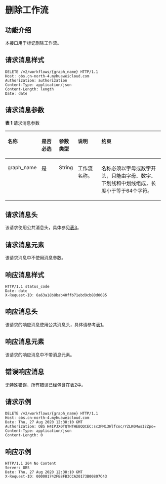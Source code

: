 # 删除工作流<a name="obs_04_0124"></a>

## 功能介绍<a name="section4933349115216"></a>

本接口用于标记删除工作流。

## 请求消息样式<a name="section95707525410"></a>

```
DELETE /v2/workflows/{graph_name} HTTP/1.1
Host: obs.cn-north-4.myhuaweicloud.com 
Authorization: authorization
Content-Type: application/json
Content-Length: length
Date: date
```

## 请求消息参数<a name="section1828151110374"></a>

**表 1**  请求消息参数

<a name="table52631931376"></a>
<table><thead align="left"><tr id="row1726313312719"><th class="cellrowborder" valign="top" width="17.79%" id="mcps1.2.6.1.1"><p id="p162633318720"><a name="p162633318720"></a><a name="p162633318720"></a>名称</p>
</th>
<th class="cellrowborder" valign="top" width="12.030000000000001%" id="mcps1.2.6.1.2"><p id="p226343111718"><a name="p226343111718"></a><a name="p226343111718"></a>是否必选</p>
</th>
<th class="cellrowborder" valign="top" width="9.48%" id="mcps1.2.6.1.3"><p id="p32639311775"><a name="p32639311775"></a><a name="p32639311775"></a>参数类型</p>
</th>
<th class="cellrowborder" valign="top" width="16.08%" id="mcps1.2.6.1.4"><p id="p202637311672"><a name="p202637311672"></a><a name="p202637311672"></a>说明</p>
</th>
<th class="cellrowborder" valign="top" width="44.62%" id="mcps1.2.6.1.5"><p id="p1626312311376"><a name="p1626312311376"></a><a name="p1626312311376"></a>约束</p>
</th>
</tr>
</thead>
<tbody><tr id="row142634311673"><td class="cellrowborder" valign="top" width="17.79%" headers="mcps1.2.6.1.1 "><p id="p7481165814816"><a name="p7481165814816"></a><a name="p7481165814816"></a>graph_name</p>
</td>
<td class="cellrowborder" valign="top" width="12.030000000000001%" headers="mcps1.2.6.1.2 "><p id="p9482195819815"><a name="p9482195819815"></a><a name="p9482195819815"></a>是</p>
</td>
<td class="cellrowborder" valign="top" width="9.48%" headers="mcps1.2.6.1.3 "><p id="p1948295818810"><a name="p1948295818810"></a><a name="p1948295818810"></a>String</p>
</td>
<td class="cellrowborder" valign="top" width="16.08%" headers="mcps1.2.6.1.4 "><p id="p848212584817"><a name="p848212584817"></a><a name="p848212584817"></a>工作流名称。</p>
</td>
<td class="cellrowborder" valign="top" width="44.62%" headers="mcps1.2.6.1.5 "><p id="p154821858285"><a name="p154821858285"></a><a name="p154821858285"></a>名称必须以字母或数字开头，只能由字母、数字、下划线和中划线组成，长度小于等于64个字符。</p>
</td>
</tr>
</tbody>
</table>

## 请求消息头<a name="section16227023104816"></a>

该请求使用公共消息头，具体参见[表3](构造请求.md#table25197309)。

## 请求消息元素<a name="section3548431133911"></a>

该请求消息中不使用消息参数。

## 响应消息样式<a name="section920694152946"></a>

```
HTTP/1.1 status_code 
Date: date 
X-Request-ID: 6a63a18b8bab40ffb71ebd9cb80d0085
```

## 响应消息头<a name="section8877856"></a>

该请求的响应消息使用公共消息头，具体请参考[表1](返回结果.md#d0e686)。

## 响应消息元素<a name="section12791844"></a>

该请求的响应消息中不带消息元素。

## 错误响应消息<a name="section48017739"></a>

无特殊错误，所有错误已经包含在[表2](错误码.md#d0e843)中。

## 请求示例<a name="section14482163815396"></a>

```
DELETE /v2/workflows/{graph_name} HTTP/1.1
Host: obs.cn-north-4.myhuaweicloud.com 
Date: Thu, 27 Aug 2020 12:38:10 GMT
Authorization: OBS H4IPJX0TQTHTHEBQQCEC:sc2PM13Wlfcoc/YZLK0MwsI2Zpo=
Content-Type: application/json
Content-Length: 0
```

## 响应示例<a name="section76081155815"></a>

```
HTTP/1.1 204 No Content
Server: OBS
Date: Thu, 27 Aug 2020 12:38:10 GMT
X-Request-ID: 000001742FE8FB3CCA20173B00807C43
```

